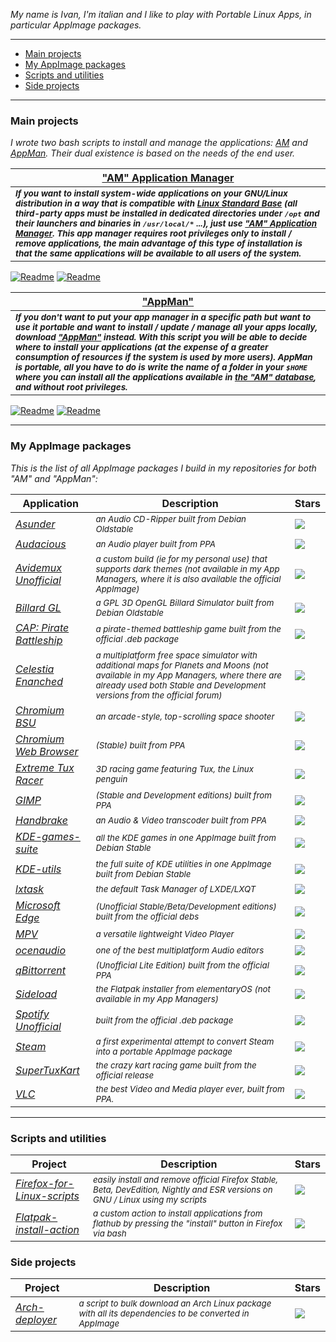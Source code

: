 *My name is Ivan, I'm italian and I like to play with Portable Linux Apps, in particular AppImage packages.*

-------------------------------------------------------

- [Main projects](#main-projects)
- [My AppImage packages](#my-appimage-packages)
- [Scripts and utilities](#scripts-and-utilities)
- [Side projects](#side-projects)

-------------------------------------------------------

### Main projects

*I wrote two bash scripts to install and manage the applications: [AM](https://github.com/ivan-hc/AM-Application-Manager) and [AppMan](https://github.com/ivan-hc/AppMan). Their dual existence is based on the needs of the end user.*

| [**"AM" Application Manager**](https://github.com/ivan-hc/AM-Application-Manager) |
| -- |
| <sub>***If you want to install system-wide applications on your GNU/Linux distribution in a way that is compatible with [Linux Standard Base](https://refspecs.linuxfoundation.org/lsb.shtml) (all third-party apps must be installed in dedicated directories under `/opt` and their launchers and binaries in `/usr/local/*` ...), just use ["AM" Application Manager](https://github.com/ivan-hc/AM-Application-Manager). This app manager requires root privileges only to install / remove applications, the main advantage of this type of installation is that the same applications will be available to all users of the system.***</sub>
[![Readme](https://img.shields.io/github/stars/ivan-hc/AM-Application-Manager?label=%E2%AD%90&style=for-the-badge)](https://github.com/ivan-hc/AM-Application-Manager/stargazers) [![Readme](https://img.shields.io/github/license/ivan-hc/AM-Application-Manager?label=&style=for-the-badge)](https://github.com/ivan-hc/AM-Application-Manager/blob/main/LICENSE)

| [**"AppMan"**](https://github.com/ivan-hc/AppMan)
| --
| <sub>***If you don't want to put your app manager in a specific path but want to use it portable and want to install / update / manage all your apps locally, download ["AppMan"](https://github.com/ivan-hc/AppMan) instead. With this script you will be able to decide where to install your applications (at the expense of a greater consumption of resources if the system is used by more users). AppMan is portable, all you have to do is write the name of a folder in your `$HOME` where you can install all the applications available in [the "AM" database](https://github.com/ivan-hc/AM-Application-Manager/tree/main/programs), and without root privileges.***</sub>
[![Readme](https://img.shields.io/github/stars/ivan-hc/AppMan?label=%E2%AD%90&style=for-the-badge)](https://github.com/ivan-hc/AppMan/stargazers) [![Readme](https://img.shields.io/github/license/ivan-hc/AppMan?label=&style=for-the-badge)](https://github.com/ivan-hc/AppMan/blob/main/LICENSE)

-------------------------------------------------------

### My AppImage packages
*This is the list of all AppImage packages I build in my repositories for both "AM" and "AppMan":*

| Application | Description | Stars |
| -- | -- | -- |
| [*Asunder*](https://github.com/ivan-hc/Database-of-pkg2appimaged-packages/releases/tag/asunder) | <sub>*an Audio CD-Ripper built from Debian Oldstable* | ![](https://img.shields.io/github/stars/ivan-hc/Database-of-pkg2appimaged-packages?color=000000&label=%20&style=for-the-badge)
| [*Audacious*](https://github.com/ivan-hc/Database-of-pkg2appimaged-packages/releases/tag/audacious) | <sub>*an Audio player built from PPA* | ![](https://img.shields.io/github/stars/ivan-hc/Database-of-pkg2appimaged-packages?color=000000&label=%20&style=for-the-badge)
| [*Avidemux Unofficial*](https://github.com/ivan-hc/Avidemux-unofficial-appimage) | <sub>*a custom build (ie for my personal use) that supports dark themes (not available in my App Managers, where it is also available the official AppImage)* | ![](https://img.shields.io/github/stars/ivan-hc/Avidemux-unofficial-appimage?color=000000&label=%20&style=for-the-badge)
| [*Billard GL*](https://github.com/ivan-hc/Database-of-pkg2appimaged-packages/releases/tag/billard-gl) | <sub>*a GPL 3D OpenGL Billard Simulator built from Debian Oldstable* | ![](https://img.shields.io/github/stars/ivan-hc/Database-of-pkg2appimaged-packages?color=000000&label=%20&style=for-the-badge)
| [*CAP: Pirate Battleship*](https://github.com/ivan-hc/Database-of-pkg2appimaged-packages/releases/tag/capbattleship) | <sub>*a pirate-themed battleship game built from the official .deb package* | ![](https://img.shields.io/github/stars/ivan-hc/Database-of-pkg2appimaged-packages?color=000000&label=%20&style=for-the-badge)
| [*Celestia Enanched*](https://github.com/ivan-hc/Celestia-appimage) | <sub>*a multiplatform free space simulator with additional maps for Planets and Moons (not available in my App Managers, where there are already used both Stable and Development versions from the official forum)* | ![](https://img.shields.io/github/stars/ivan-hc/Celestia-appimage?color=000000&label=%20&style=for-the-badge)
| [*Chromium BSU*](https://github.com/ivan-hc/Database-of-pkg2appimaged-packages/releases/tag/chromium-bsu) | <sub>*an arcade-style, top-scrolling space shooter* | ![](https://img.shields.io/github/stars/ivan-hc/Database-of-pkg2appimaged-packages?color=000000&label=%20&style=for-the-badge)
| [*Chromium Web Browser*](https://github.com/ivan-hc/Chromium-Web-Browser-appimage) | <sub>*(Stable) built from PPA* | ![](https://img.shields.io/github/stars/ivan-hc/Chromium-Web-Browser-appimage?color=000000&label=%20&style=for-the-badge)
| [*Extreme Tux Racer*](https://github.com/ivan-hc/Database-of-pkg2appimaged-packages/releases/tag/extremetuxracer) | <sub>*3D racing game featuring Tux, the Linux penguin* | ![](https://img.shields.io/github/stars/ivan-hc/Database-of-pkg2appimaged-packages?color=000000&label=%20&style=for-the-badge)
| [*GIMP*](https://github.com/ivan-hc/GIMP-appimage) | <sub>*(Stable and Development editions) built from PPA* | ![](https://img.shields.io/github/stars/ivan-hc/GIMP-appimage?color=000000&label=%20&style=for-the-badge)
| [*Handbrake*](https://github.com/ivan-hc/Handbrake-appimage) | <sub>*an Audio & Video transcoder built from PPA* | ![](https://img.shields.io/github/stars/ivan-hc/Handbrake-appimage?color=000000&label=%20&style=for-the-badge)
| [*KDE-games-suite*](https://github.com/ivan-hc/KDE-games-suite-appimage) | <sub>*all the KDE games in one AppImage built from Debian Stable* | ![](https://img.shields.io/github/stars/ivan-hc/KDE-games-suite-appimage?color=000000&label=%20&style=for-the-badge)
| [*KDE-utils*](https://github.com/ivan-hc/KDE-utils-appimage) | <sub>*the full suite of KDE utilities in one AppImage built from Debian Stable* | ![](https://img.shields.io/github/stars/ivan-hc/KDE-utils-appimage?color=000000&label=%20&style=for-the-badge)
| [*lxtask*](https://github.com/ivan-hc/Database-of-pkg2appimaged-packages/releases/tag/lxtask) | <sub>*the default Task Manager of LXDE/LXQT* | ![](https://img.shields.io/github/stars/ivan-hc/Database-of-pkg2appimaged-packages?color=000000&label=%20&style=for-the-badge)
| [*Microsoft Edge*](https://github.com/ivan-hc/MS-Edge-appimage) | <sub>*(Unofficial Stable/Beta/Development editions) built from the official debs* | ![](https://img.shields.io/github/stars/ivan-hc/MS-Edge-appimage?color=000000&label=%20&style=for-the-badge)
| [*MPV*](https://github.com/ivan-hc/MPV-appimage) | <sub>*a versatile lightweight Video Player* | ![](https://img.shields.io/github/stars/ivan-hc/MPV-appimage?color=000000&label=%20&style=for-the-badge)
| [*ocenaudio*](https://github.com/ivan-hc/ocenaudio-appimage) | <sub>*one of the best multiplatform Audio editors* | ![](https://img.shields.io/github/stars/ivan-hc/ocenaudio-appimage?color=000000&label=%20&style=for-the-badge)
| [*qBittorrent*](https://github.com/ivan-hc/qbittorrent-appimage) | <sub>*(Unofficial Lite Edition) built from the official PPA* | ![](https://img.shields.io/github/stars/ivan-hc/qbittorrent-appimage?color=000000&label=%20&style=for-the-badge)
| [*Sideload*](https://github.com/ivan-hc/Flatpak-installer-appimage) | <sub>*the Flatpak installer from elementaryOS (not available in my App Managers)* | ![](https://img.shields.io/github/stars/ivan-hc/Flatpak-installer-appimage?color=000000&label=%20&style=for-the-badge)
| [*Spotify Unofficial*](https://github.com/ivan-hc/Spotify-appimage) | <sub>*built from the official .deb package* | ![](https://img.shields.io/github/stars/ivan-hc/Spotify-appimage?color=000000&label=%20&style=for-the-badge)
| [*Steam*](https://github.com/ivan-hc/Steam-appimage) | <sub>*a first experimental attempt to convert Steam into a portable AppImage package* | ![](https://img.shields.io/github/stars/ivan-hc/Steam-appimage?color=000000&label=%20&style=for-the-badge)
| [*SuperTuxKart*](https://github.com/ivan-hc/SuperTuxKart-appimage) | <sub>*the crazy kart racing game built from the official release* | ![](https://img.shields.io/github/stars/ivan-hc/SuperTuxKart-appimage?color=000000&label=%20&style=for-the-badge)
| [*VLC*](https://github.com/ivan-hc/VLC-appimage) | <sub>*the best Video and Media player ever, built from PPA.* | ![](https://img.shields.io/github/stars/ivan-hc/VLC-appimage?color=000000&label=%20&style=for-the-badge)

-------------------------------------------------------

### Scripts and utilities
| Project | Description | Stars |
| -- | -- | -- |
| [*Firefox-for-Linux-scripts*](https://github.com/ivan-hc/Firefox-for-Linux-scripts) | <sub>*easily install and remove official Firefox Stable, Beta, DevEdition, Nightly and ESR versions on GNU / Linux using my scripts* | ![](https://img.shields.io/github/stars/ivan-hc/Firefox-for-Linux-scripts?color=000000&label=%20&style=for-the-badge)
| [*Flatpak-install-action*](https://github.com/ivan-hc/flatpak-install-action) | <sub>*a custom action to install applications from flathub by pressing the "install" button in Firefox via bash* | ![](https://img.shields.io/github/stars/ivan-hc/flatpak-install-action?color=000000&label=%20&style=for-the-badge)

### Side projects
| Project | Description | Stars |
| -- | -- | -- |
| [*Arch-deployer*](https://github.com/ivan-hc/Arch-deployer) | <sub>*a script to bulk download an Arch Linux package with all its dependencies to be converted in AppImage* | ![](https://img.shields.io/github/stars/ivan-hc/Arch-deployer?color=000000&label=%20&style=for-the-badge)
